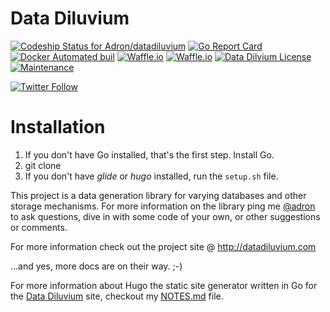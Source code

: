 # Data Diluvium

[![Codeship Status for Adron/datadiluvium](https://img.shields.io/codeship/a60c0100-aedd-0134-48ce-6ab5102948e8/master.svg?style=flat)](https://app.codeship.com/projects/192753) [![Go Report Card](https://goreportcard.com/badge/Adron/datadiluvium)](https://goreportcard.com/report/Adron/datadiluvium) [![Docker Automated buil](https://img.shields.io/docker/automated/adron/datadiluvium.svg?style=flat)](https://hub.docker.com/r/adron/datadiluvium/)  [![Waffle.io](https://img.shields.io/waffle/label/Adron/datadiluvium/ready.svg?style=flat&colorB=green)](https://waffle.io/Adron/datadiluvium) [![Waffle.io](https://img.shields.io/waffle/label/Adron/datadiluvium/in%20progress.svg?style=flat&colorB=green)](https://waffle.io/Adron/datadiluvium) [![Data Dilvium License](https://img.shields.io/github/license/Adron/datadiluvium.svg?style=flat)](https://github.com/Adron/datadiluvium/blob/master/LICENSE) [![Maintenance](https://img.shields.io/maintenance/yes/2017.svg?style=flat)](https://github.com/Adron/datadiluvium/tree/master/.github)

[![Twitter Follow](https://img.shields.io/twitter/follow/espadrine.svg?style=social&label=Follow)](https://twitter.com/datadiluvium)

# Installation

 1. If you don't have Go installed, that's the first step. Install Go.
 2. git clone 
 3. If you don't have *glide* or *hugo* installed, run the `setup.sh` file.

This project is a data generation library for varying databases and other storage mechanisms. For more information on the library ping me [@adron](https://twitter.com/Adron) to ask questions, dive in with some code of your own, or other suggestions or comments.

For more information check out the project site @ http://datadiluvium.com

...and yes, more docs are on their way.  ;-)

For more information about Hugo the static site generator written in Go for the [Data Diluvium](http://datadiluvium.com) site, checkout my [NOTES.md](docs/hugo/NOTES.md) file.
